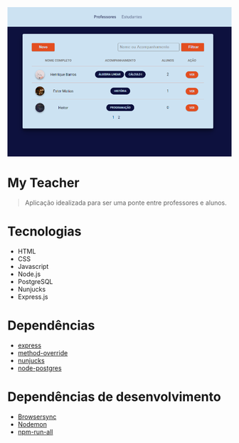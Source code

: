 <p align="center">
    <img src="./public/github/Screenshot_1.png"/>
</p>

# My Teacher

> Aplicação idealizada para ser uma ponte entre professores e alunos.

# Tecnologias

* HTML
* CSS
* Javascript
* Node.js
* PostgreSQL
* Nunjucks
* Express.js

# Dependências

* [express](https://github.com/expressjs/express)
* [method-override](https://github.com/expressjs/method-override)
* [nunjucks](https://github.com/mozilla/nunjucks)
* [node-postgres](https://github.com/brianc/node-postgres)

# Dependências de desenvolvimento

* [Browsersync](https://github.com/BrowserSync/browser-sync)
* [Nodemon](https://github.com/remy/nodemon)
* [npm-run-all](https://github.com/mysticatea/npm-run-all)